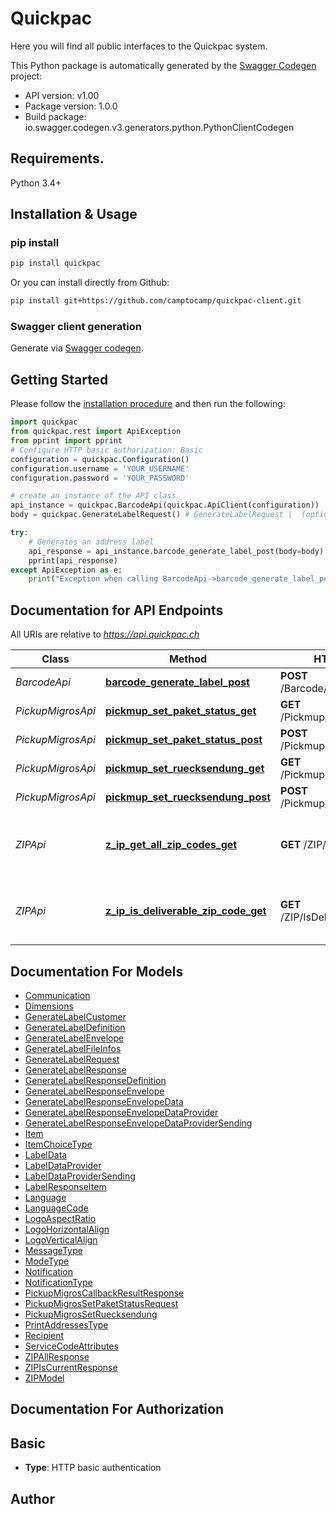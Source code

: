 # Quickpac
Here you will find all public interfaces to the Quickpac system.

This Python package is automatically generated by the [Swagger Codegen](https://github.com/swagger-api/swagger-codegen) project:

- API version: v1.00
- Package version: 1.0.0
- Build package: io.swagger.codegen.v3.generators.python.PythonClientCodegen

## Requirements.

Python 3.4+

## Installation & Usage
### pip install

```sh
pip install quickpac
```

Or you can install directly from Github:
```sh
pip install git+https://github.com/camptocamp/quickpac-client.git
```

### Swagger client generation

Generate via [Swagger codegen](https://pypi.org/project/swagger-codegen).

## Getting Started

Please follow the [installation procedure](#installation--usage) and then run the following:

```python
import quickpac
from quickpac.rest import ApiException
from pprint import pprint
# Configure HTTP basic authorization: Basic
configuration = quickpac.Configuration()
configuration.username = 'YOUR_USERNAME'
configuration.password = 'YOUR_PASSWORD'

# create an instance of the API class
api_instance = quickpac.BarcodeApi(quickpac.ApiClient(configuration))
body = quickpac.GenerateLabelRequest() # GenerateLabelRequest |  (optional)

try:
    # Generates an address label
    api_response = api_instance.barcode_generate_label_post(body=body)
    pprint(api_response)
except ApiException as e:
    print("Exception when calling BarcodeApi->barcode_generate_label_post: %s\n" % e)
```

## Documentation for API Endpoints

All URIs are relative to *https://api.quickpac.ch*

Class | Method | HTTP request | Description
------------ | ------------- | ------------- | -------------
*BarcodeApi* | [**barcode_generate_label_post**](docs/BarcodeApi.md#barcode_generate_label_post) | **POST** /Barcode/GenerateLabel | Generates an address label
*PickupMigrosApi* | [**pickmup_set_paket_status_get**](docs/PickupMigrosApi.md#pickmup_set_paket_status_get) | **GET** /Pickmup/SetPaketStatus | SetPaketStatus
*PickupMigrosApi* | [**pickmup_set_paket_status_post**](docs/PickupMigrosApi.md#pickmup_set_paket_status_post) | **POST** /Pickmup/SetPaketStatus | SetPaketStatus
*PickupMigrosApi* | [**pickmup_set_ruecksendung_get**](docs/PickupMigrosApi.md#pickmup_set_ruecksendung_get) | **GET** /Pickmup/SetRuecksendung | SetRuecksendung
*PickupMigrosApi* | [**pickmup_set_ruecksendung_post**](docs/PickupMigrosApi.md#pickmup_set_ruecksendung_post) | **POST** /Pickmup/SetRuecksendung | SetRuecksendung
*ZIPApi* | [**z_ip_get_all_zip_codes_get**](docs/ZIPApi.md#z_ip_get_all_zip_codes_get) | **GET** /ZIP/GetAllZipCodes | Returns all currently deliverable and planned postcodes.
*ZIPApi* | [**z_ip_is_deliverable_zip_code_get**](docs/ZIPApi.md#z_ip_is_deliverable_zip_code_get) | **GET** /ZIP/IsDeliverableZipCode | Checks whether the requested postcode can currently be delivered.

## Documentation For Models

 - [Communication](docs/Communication.md)
 - [Dimensions](docs/Dimensions.md)
 - [GenerateLabelCustomer](docs/GenerateLabelCustomer.md)
 - [GenerateLabelDefinition](docs/GenerateLabelDefinition.md)
 - [GenerateLabelEnvelope](docs/GenerateLabelEnvelope.md)
 - [GenerateLabelFileInfos](docs/GenerateLabelFileInfos.md)
 - [GenerateLabelRequest](docs/GenerateLabelRequest.md)
 - [GenerateLabelResponse](docs/GenerateLabelResponse.md)
 - [GenerateLabelResponseDefinition](docs/GenerateLabelResponseDefinition.md)
 - [GenerateLabelResponseEnvelope](docs/GenerateLabelResponseEnvelope.md)
 - [GenerateLabelResponseEnvelopeData](docs/GenerateLabelResponseEnvelopeData.md)
 - [GenerateLabelResponseEnvelopeDataProvider](docs/GenerateLabelResponseEnvelopeDataProvider.md)
 - [GenerateLabelResponseEnvelopeDataProviderSending](docs/GenerateLabelResponseEnvelopeDataProviderSending.md)
 - [Item](docs/Item.md)
 - [ItemChoiceType](docs/ItemChoiceType.md)
 - [LabelData](docs/LabelData.md)
 - [LabelDataProvider](docs/LabelDataProvider.md)
 - [LabelDataProviderSending](docs/LabelDataProviderSending.md)
 - [LabelResponseItem](docs/LabelResponseItem.md)
 - [Language](docs/Language.md)
 - [LanguageCode](docs/LanguageCode.md)
 - [LogoAspectRatio](docs/LogoAspectRatio.md)
 - [LogoHorizontalAlign](docs/LogoHorizontalAlign.md)
 - [LogoVerticalAlign](docs/LogoVerticalAlign.md)
 - [MessageType](docs/MessageType.md)
 - [ModeType](docs/ModeType.md)
 - [Notification](docs/Notification.md)
 - [NotificationType](docs/NotificationType.md)
 - [PickupMigrosCallbackResultResponse](docs/PickupMigrosCallbackResultResponse.md)
 - [PickupMigrosSetPaketStatusRequest](docs/PickupMigrosSetPaketStatusRequest.md)
 - [PickupMigrosSetRuecksendung](docs/PickupMigrosSetRuecksendung.md)
 - [PrintAddressesType](docs/PrintAddressesType.md)
 - [Recipient](docs/Recipient.md)
 - [ServiceCodeAttributes](docs/ServiceCodeAttributes.md)
 - [ZIPAllResponse](docs/ZIPAllResponse.md)
 - [ZIPIsCurrentResponse](docs/ZIPIsCurrentResponse.md)
 - [ZIPModel](docs/ZIPModel.md)

## Documentation For Authorization


## Basic

- **Type**: HTTP basic authentication


## Author


